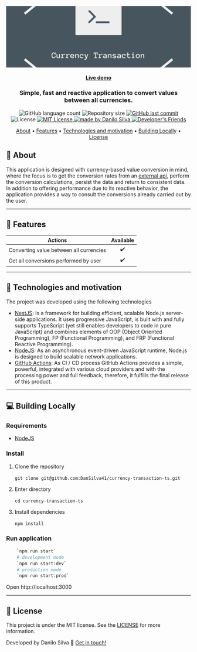 <img align="center" src="docs/logo.png" alt="Currency Transaction">
    
<h4 align="center">
    <a href="#">Live demo</a>
</h4>

<h3 align="center">
    Simple, fast and reactive application to convert values between all currencies.
</h3>

<p align="center">
  <img alt="GitHub language count" src="https://img.shields.io/github/languages/count/dansilva41/currency-transaction-ts?color=%2304D361">

  <img alt="Repository size" src="https://img.shields.io/github/repo-size/dansilva41/currency-transaction-ts">

  <a href="https://github.com/dansilva41/currency-transaction-ts/commits/main" target="_blank">
    <img alt="GitHub last commit" src="https://img.shields.io/github/last-commit/dansilva41/currency-transaction-ts">
  </a>

   <img alt="License" src="https://img.shields.io/badge/license-MIT-brightgreen">
   <a href="https://github.com/dansilva41/currency-transaction-ts/stargazers" target="_blank">
    <img alt="MIT License" src="https://img.shields.io/github/stars/dansilva41/currency-transaction-ts?style=social">
  </a>

  <a href="https://danilosilva.tk" target="_blank">
    <img alt="made by Danilo Silva" src="https://img.shields.io/badge/made%20by-Danilo%20Silva-blue">
  </a>

  <a href="https://developers-friends.gitbook.io/" target="_blank">
    <img alt="Developer's Friends" src="https://img.shields.io/badge/Blog-Developers%20Friends-orange">
    </a> 
</p>

<p align="center">
 <a href="#dizzy-about">About</a> •
 <a href="#mega-features">Features</a> • 
 <a href="#rocket-technologies-and-motivation">Technologies and motivation</a> •
 <a href="#computer-building-locally">Building Locally</a> •
 <a href="#memo-license">License</a>

</p>

## :dizzy: About

This application is designed with currency-based value conversion in mind, where the focus is to get the conversion rates from an [external api](https://exchangeratesapi.io),
perform the conversion calculations, persist the data and return to consistent data.
In addition to offering performance due to its reactive behavior, the application provides a way to consult the conversions already carried out by the user.

---
## :mega: Features

|          Actions                                  |     Available       |
| --------------------------                        | :-----------------: |
| Converting value between all currencies           |         ✔️           |
| Get all conversions performed by user             |         ✔️           |

---

## :rocket: Technologies and motivation

The project was developed using the following technologies

- [NestJS](https://nestjs.com/): Is a framework for building efficient, scalable Node.js server-side applications. It uses progressive JavaScript, is built with and fully supports TypeScript (yet still enables developers to code in pure JavaScript) and combines elements of OOP (Object Oriented Programming), FP (Functional Programming), and FRP (Functional Reactive Programming).
- [NodeJS](https://nodejs.org/): As an asynchronous event-driven JavaScript runtime, Node.js is designed to build scalable network applications.
- [GitHub Actions](https://github.com/features/actions): As CI / CD process GitHub Actions provides a simple, powerful, integrated with various cloud providers and with the processing power and full feedback, therefore, it fulfills the final release of this product.

---

## :computer: Building Locally

### Requirements

- [NodeJS](https://nodejs.org/)

### Install

1. Clone the repository

   `git clone git@github.com:DanSilva41/currency-transaction-ts.git`

2. Enter directory
   
    `cd currency-transaction-ts`

3. Install dependencies
   
    `npm install`

### Run application

```bash
    `npm run start`
    # development mode
    `npm run start:dev`
    # production mode
    `npm run start:prod`
```

Open http://localhost:3000

---


## :memo: License
This project is under the MIT license. See the [LICENSE](https://github.com/dansilva41/currency-transaction-ts/blob/main/LICENSE) for more information.

Developed by Danilo Silva :wave: [Get in touch!](https://www.linkedin.com/in/danilosilvap/)
